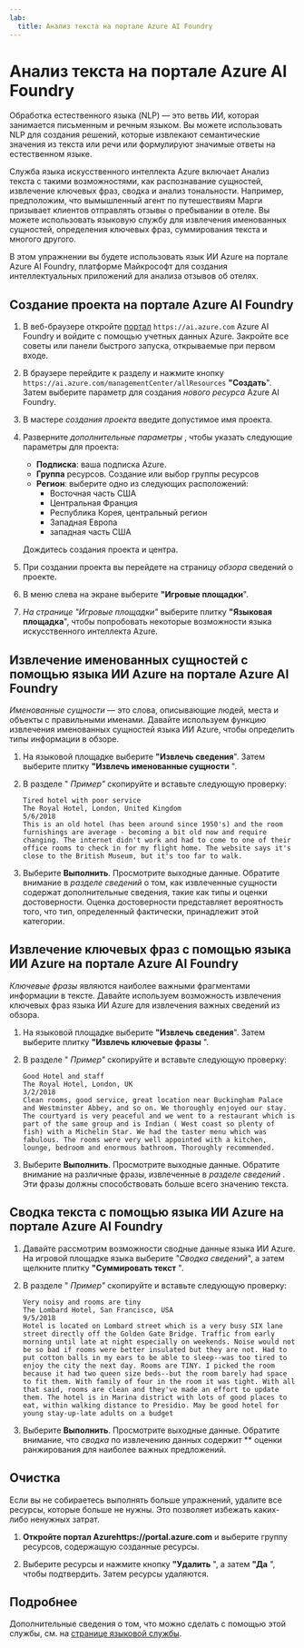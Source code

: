 ```yaml
---
lab:
  title: Анализ текста на портале Azure AI Foundry
---
```


# Анализ текста на портале Azure AI Foundry

Обработка естественного языка (NLP) — это ветвь ИИ, которая занимается письменным и речным языком. Вы можете использовать NLP для создания решений, которые извлекают семантические значения из текста или речи или формулируют значимые ответы на естественном языке.

Служба языка искусственного интеллекта Azure включает Анализ текста с такими возможностями, как распознавание сущностей, извлечение ключевых фраз, сводка и анализ тональности. Например, предположим, что вымышленный агент по путешествиям Марги призывает клиентов отправлять отзывы о пребывании в отеле. Вы можете использовать языковую службу для извлечения именованных сущностей, определения ключевых фраз, суммирования текста и многого другого.

В этом упражнении вы будете использовать язык ИИ Azure на портале Azure AI Foundry, платформе Майкрософт для создания интеллектуальных приложений для анализа отзывов об отелях. 

## Создание проекта на портале Azure AI Foundry

1. В веб-браузере откройте [портал](https://ai.azure.com) `https://ai.azure.com` Azure AI Foundry и войдите с помощью учетных данных Azure. Закройте все советы или панели быстрого запуска, открываемые при первом входе. 

1. В браузере перейдите к разделу и нажмите кнопку `https://ai.azure.com/managementCenter/allResources` **"Создать**". Затем выберите параметр для создания *нового ресурса* Azure AI Foundry.

1. В мастере *создания проекта* введите допустимое имя проекта.

1. Разверните *дополнительные параметры* , чтобы указать следующие параметры для проекта:
    - **Подписка**: ваша подписка Azure.
    - **Группа** ресурсов. Создание или выбор группы ресурсов
    - **Регион**: выберите одно из следующих расположений:
        * Восточная часть США
        * Центральная Франция
        * Республика Корея, центральный регион
        * Западная Европа
        * западная часть США

    Дождитесь создания проекта и центра.

1. При создании проекта вы перейдете на страницу *обзора* сведений о проекте.

1. В меню слева на экране выберите **"Игровые площадки**".

1. *На странице "Игровые площадки"* выберите плитку **"Языковая площадка**", чтобы попробовать некоторые возможности языка искусственного интеллекта Azure.

## Извлечение именованных сущностей с помощью языка ИИ Azure на портале Azure AI Foundry

*Именованные сущности* — это слова, описывающие людей, места и объекты с правильными именами. Давайте используем функцию извлечения именованных сущностей языка ИИ Azure, чтобы определить типы информации в обзоре.

1. На языковой площадке выберите **"Извлечь сведения**". Затем выберите плитку **"Извлечь именованные сущности** ". 

1. В разделе " *Пример"* скопируйте и вставьте следующую проверку:

    ```
    Tired hotel with poor service
    The Royal Hotel, London, United Kingdom
    5/6/2018
    This is an old hotel (has been around since 1950's) and the room furnishings are average - becoming a bit old now and require changing. The internet didn't work and had to come to one of their office rooms to check in for my flight home. The website says it's close to the British Museum, but it's too far to walk.
    ```

1. Выберите **Выполнить**. Просмотрите выходные данные. Обратите внимание в *разделе сведений* о том, как извлеченные сущности содержат дополнительные сведения, такие как типы и оценки достоверности. Оценка достоверности представляет вероятность того, что тип, определенный фактически, принадлежит этой категории.

## Извлечение ключевых фраз с помощью языка ИИ Azure на портале Azure AI Foundry

*Ключевые фразы* являются наиболее важными фрагментами информации в тексте. Давайте используем возможность извлечения ключевых фраз языка ИИ Azure для извлечения важных сведений из обзора.

1. На языковой площадке выберите **"Извлечь сведения**". Затем выберите плитку **"Извлечь ключевые фразы** ". 

1. В разделе " *Пример"* скопируйте и вставьте следующую проверку:

    ```
    Good Hotel and staff
    The Royal Hotel, London, UK
    3/2/2018
    Clean rooms, good service, great location near Buckingham Palace and Westminster Abbey, and so on. We thoroughly enjoyed our stay. The courtyard is very peaceful and we went to a restaurant which is part of the same group and is Indian ( West coast so plenty of fish) with a Michelin Star. We had the taster menu which was fabulous. The rooms were very well appointed with a kitchen, lounge, bedroom and enormous bathroom. Thoroughly recommended.
    ```

1. Выберите **Выполнить**. Просмотрите выходные данные. Обратите внимание на различные фразы, извлеченные в *разделе сведений* . Эти фразы должны способствовать больше всего значению текста.

## Сводка текста с помощью языка ИИ Azure на портале Azure AI Foundry
 
1. Давайте рассмотрим возможности сводные данные языка ИИ Azure. На игровой площадке языка выберите *"Сводка сведений*", а затем щелкните плитку **"Суммировать текст** ".

1. В разделе " *Пример"* скопируйте и вставьте следующую проверку:
    
    ```
    Very noisy and rooms are tiny
    The Lombard Hotel, San Francisco, USA
    9/5/2018
    Hotel is located on Lombard street which is a very busy SIX lane street directly off the Golden Gate Bridge. Traffic from early morning until late at night especially on weekends. Noise would not be so bad if rooms were better insulated but they are not. Had to put cotton balls in my ears to be able to sleep--was too tired to enjoy the city the next day. Rooms are TINY. I picked the room because it had two queen size beds--but the room barely had space to fit them. With family of four in the room it was tight. With all that said, rooms are clean and they've made an effort to update them. The hotel is in Marina district with lots of good places to eat, within walking distance to Presidio. May be good hotel for young stay-up-late adults on a budget
    ```

1. Выберите **Выполнить**. Просмотрите выходные данные. Обратите внимание, что *сводка* по извлечению данных содержит ** оценки ранжирования для наиболее важных предложений.   

## Очистка

Если вы не собираетесь выполнять больше упражнений, удалите все ресурсы, которые больше не нужны. Это позволяет избежать каких-либо ненужных затрат.

1. **Откройте портал Azurehttps://portal.azure.com** [](https://portal.azure.com) и выберите группу ресурсов, содержащую созданные ресурсы.

1. Выберите ресурсы и нажмите кнопку **"Удалить** ", а затем **"Да** ", чтобы подтвердить. Затем ресурсы удаляются.

## Подробнее

Дополнительные сведения о том, что можно сделать с помощью этой службы, см. на [странице языковой службы](https://learn.microsoft.com/azure/ai-services/language-service/overview).
